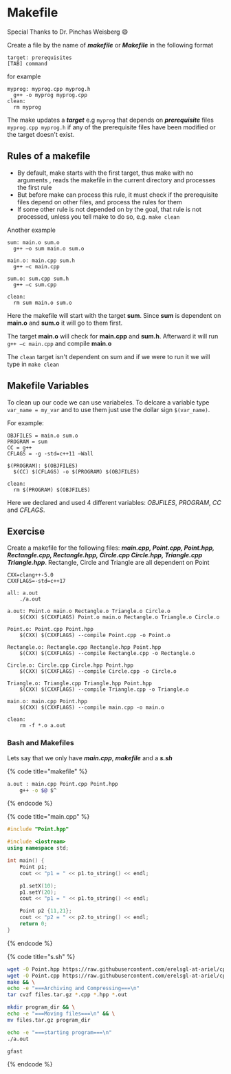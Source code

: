 # Makefile

Special Thanks to Dr. Pinchas Weisberg :smile: 

Create a file by the name of _**makefile**_ or _**Makefile**_ in the following format

```text
target: prerequisites
[TAB] command
```

for example

```text
myprog: myprog.cpp myprog.h
  g++ -o myprog myprog.cpp
clean:
  rm myprog
```

The make updates a _**target**_ e.g `myprog` that depends on _**prerequisite**_ files `myprog.cpp myprog.h` if any of the prerequisite files have been modified or the target doesn't exist.

## Rules of a makefile

* By default, make starts with the first target, thus make with no arguments , reads the makefile in the current directory and processes the first rule
* But before make can process this rule, it must check if the prerequisite files depend on other files, and process the rules for them
* If some other rule is not depended on by the goal, that rule is not processed, unless you tell make to do so, e.g. `make clean`

Another example

```text
sum: main.o sum.o
  g++ –o sum main.o sum.o

main.o: main.cpp sum.h
  g++ –c main.cpp

sum.o: sum.cpp sum.h
  g++ –c sum.cpp

clean:
  rm sum main.o sum.o
```

Here the makefile will start with the target **sum**. Since **sum** is dependent on **main.o** and **sum.o** it will go to them first.

The target **main.o** will check for **main.cpp** and **sum.h**. Afterward it will run `g++ –c main.cpp` and compile **main.o**

The `clean` target isn't dependent on sum and if we were to run it we will type in `make clean`

## Makefile Variables

To clean up our code we can use variabeles. To delcare a variable type `var_name = my_var` and to use them just use the dollar sign `$(var_name)`.

For example:

```text
OBJFILES = main.o sum.o
PROGRAM = sum
CC = g++
CFLAGS = -g -std=c++11 –Wall

$(PROGRAM): $(OBJFILES)
  $(CC) $(CFLAGS) -o $(PROGRAM) $(OBJFILES)

clean:
  rm $(PROGRAM) $(OBJFILES)
```

Here we declared and used 4 different variables: _OBJFILES_, _PROGRAM_, _CC_ and _CFLAGS_.

## Exercise

Create a makefile for the following files: _**main.cpp, Point.cpp, Point.hpp, Rectangle.cpp, Rectangle.hpp, Circle.cpp Circle.hpp, Triangle.cpp Triangle.hpp**_. Rectangle, Circle and Triangle are all dependent on Point

```text
CXX=clang++-5.0
CXXFLAGS=-std=c++17

all: a.out
    ./a.out

a.out: Point.o main.o Rectangle.o Triangle.o Circle.o
    $(CXX) $(CXXFLAGS) Point.o main.o Rectangle.o Triangle.o Circle.o

Point.o: Point.cpp Point.hpp
    $(CXX) $(CXXFLAGS) --compile Point.cpp -o Point.o

Rectangle.o: Rectangle.cpp Rectangle.hpp Point.hpp
    $(CXX) $(CXXFLAGS) --compile Rectangle.cpp -o Rectangle.o

Circle.o: Circle.cpp Circle.hpp Point.hpp
    $(CXX) $(CXXFLAGS) --compile Circle.cpp -o Circle.o

Triangle.o: Triangle.cpp Triangle.hpp Point.hpp
    $(CXX) $(CXXFLAGS) --compile Triangle.cpp -o Triangle.o

main.o: main.cpp Point.hpp
    $(CXX) $(CXXFLAGS) --compile main.cpp -o main.o

clean:
    rm -f *.o a.out
```

### Bash and Makefiles

Lets say that we only have _**main.cpp**_, _**makefile**_ and a _**s.sh**_

{% code title="makefile" %}
```bash
a.out : main.cpp Point.cpp Point.hpp
	g++ -o $@ $^ 
```
{% endcode %}

{% code title="main.cpp" %}
```cpp
#include "Point.hpp"

#include <iostream>
using namespace std;

int main() {
    Point p1;
    cout << "p1 = " << p1.to_string() << endl;

    p1.setX(10);
    p1.setY(20);
    cout << "p1 = " << p1.to_string() << endl;

    Point p2 {11,21};
    cout << "p2 = " << p2.to_string() << endl;
    return 0;
}
```
{% endcode %}

{% code title="s.sh" %}
```bash
wget -O Point.hpp https://raw.githubusercontent.com/erelsgl-at-ariel/cpp-5780/master/02-classes-constructors-destructors/4-constructors/Point.hpp && \
wget -O Point.cpp https://raw.githubusercontent.com/erelsgl-at-ariel/cpp-5780/master/02-classes-constructors-destructors/4-constructors/Point.cpp && \
make && \
echo -e "===Archiving and Compressing===\n" 
tar cvzf files.tar.gz *.cpp *.hpp *.out

mkdir program_dir && \
echo -e "===Moving files===\n" && \
mv files.tar.gz program_dir 

echo -e "===starting program===\n"
./a.out

gfast

```
{% endcode %}

